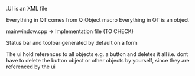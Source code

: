 .UI is an XML file

Everything in QT comes from Q_Object macro
Everything in QT is an object

mainwindow.cpp -> Implementation file (TO CHECK)

Status bar and toolbar generated by default on a form

The ui hold references to all objects e.g. a button and deletes it all i.e. dont have to delete the button object or other objects by yourself, since they are referenced by the ui 



